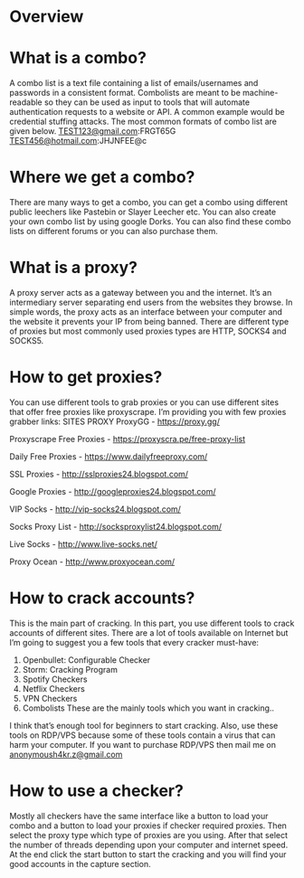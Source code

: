 # Overview



# What is a combo?

A combo list is a text file containing a list of emails/usernames and passwords in a consistent format. Combolists are meant to be machine-readable so they can be used as input to tools that will automate authentication requests to a website or API. A common example would be credential stuffing attacks. The most common formats of combo list are given below.
TEST123@gmail.com:FRGT65G
TEST456@hotmail.com:JHJNFEE@c

# Where we get a combo?

There are many ways to get a combo, you can get a combo using different public leechers like Pastebin or Slayer Leecher etc. You can also create your own combo list by using google Dorks.
You can also find these combo lists on different forums or you can also purchase them.

# What is a proxy?

A proxy server acts as a gateway between you and the internet. It’s an intermediary server separating end users from the websites they browse. In simple words, the proxy acts as an interface between your computer and the website it prevents your IP from being banned. There are different type of proxies but most commonly used proxies types are HTTP, SOCKS4 and SOCKS5.

# How to get proxies?

You can use different tools to grab proxies or you can use different sites that offer free proxies like proxyscrape. I’m providing you with few proxies grabber links:
SITES PROXY
ProxyGG - https://proxy.gg/

Proxyscrape Free Proxies - https://proxyscra.pe/free-proxy-list

Daily Free Proxies - https://www.dailyfreeproxy.com/

SSL Proxies - http://sslproxies24.blogspot.com/

Google Proxies - http://googleproxies24.blogspot.com/

VIP Socks - http://vip-socks24.blogspot.com/

Socks Proxy List - http://socksproxylist24.blogspot.com/

Live Socks - http://www.live-socks.net/

Proxy Ocean - http://www.proxyocean.com/

# How to crack accounts?

This is the main part of cracking. In this part, you use different tools to crack accounts of different sites. There are a lot of tools available on Internet but I’m going to suggest you a few tools that every cracker must-have:
1. Openbullet: Configurable Checker
2. Storm: Cracking Program
3. Spotify Checkers
4. Netflix Checkers
5. VPN Checkers
6. Combolists
 These are the mainly tools which you want in cracking..

I think that’s enough tool for beginners to start cracking. Also, use these tools on RDP/VPS because some of these tools contain a virus that can harm your computer. If you want to purchase RDP/VPS then mail me on anonymoush4kr.z@gmail.com

# How to use a checker?

Mostly all checkers have the same interface like a button to load your combo and a button to load your proxies if checker required proxies. Then select the proxy type which type of proxies are you using. After that select the number of threads depending upon your computer and internet speed. At the end click the start button to start the cracking and you will find your good accounts in the capture section.
